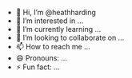 - 👋 Hi, I’m @heathharding
- 👀 I’m interested in ...
- 🌱 I’m currently learning ...
- 💞️ I’m looking to collaborate on ...
- 📫 How to reach me ...
- 😄 Pronouns: ...
- ⚡ Fun fact: ...

<!---
heathharding/heathharding is a ✨ special ✨ repository because its `README.md` (this file) appears on your GitHub profile.
You can click the Preview link to take a look at your changes.
--->
